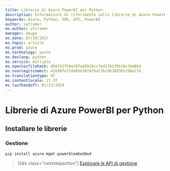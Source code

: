 ```yaml
---
title: Librerie di Azure PowerBI per Python
description: Informazioni di riferimento sulle librerie di Azure PowerBI per Python
keywords: Azure, Python, SDK, API, PowerBI
author: sptramer
ms.author: sttramer
manager: douge
ms.date: 07/10/2017
ms.topic: article
ms.prod: azure
ms.technology: azure
ms.devlang: python
ms.service: multiple
ms.openlocfilehash: d58752f58a39fad9910cc7bd1f8170516c39d863
ms.sourcegitcommit: 41e90fe75de03d397079a276cdb388305290e27e
ms.translationtype: HT
ms.contentlocale: it-IT
ms.lasthandoff: 02/23/2018
---
```

# <a name="azure-powerbi-libraries-for-python"></a>Librerie di Azure PowerBI per Python

## <a name="install-the-libraries"></a>Installare le librerie


### <a name="management"></a>Gestione

```bash
pip install azure-mgmt-powerblembedded
```
> [!div class="nextstepaction"]
> [Esplorare le API di gestione](/python/api/overview/azure/powerbi/management)